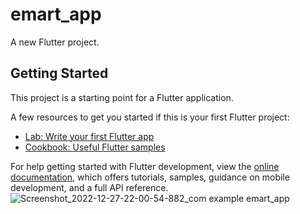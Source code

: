 # emart_app

A new Flutter project.

## Getting Started

This project is a starting point for a Flutter application.

 A few resources to get you started if this is your first Flutter project:

- [Lab: Write your first Flutter app](https://docs.flutter.dev/get-started/codelab)
- [Cookbook: Useful Flutter samples](https://docs.flutter.dev/cookbook)

For help getting started with Flutter development, view the
[online documentation](https://docs.flutter.dev/), which offers tutorials,
samples, guidance on mobile development, and a full API reference.
![Screenshot_2022-12-27-22-00-54-882_com example emart_app](https://user-images.githubusercontent.com/107889097/209696382-3ada0a38-e11b-4019-aa1e-697c9849935e.jpg)
